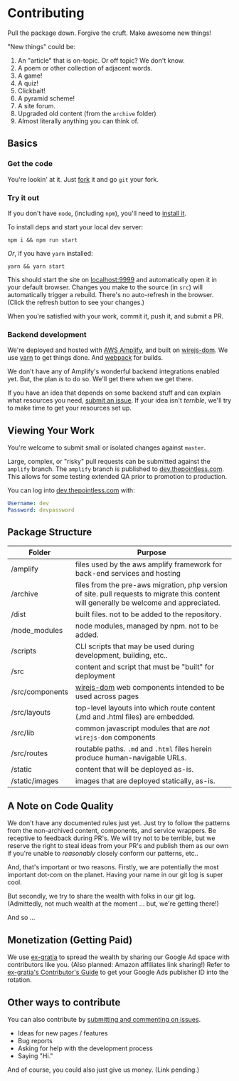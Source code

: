 # Contributing

Pull the package down. Forgive the cruft. Make awesome new things!

"New things" could be:

1. An "article" that is on-topic. Or off topic? We don't know.
1. A poem or other collection of adjacent words.
1. A game!
1. A quiz!
1. Clickbait!
1. A pyramid scheme!
1. A site forum.
1. Upgraded old content (from the `archive` folder)
1. Almost literally anything you can think of.

## Basics

### Get the code

You're lookin' at it. Just [fork](https://github.com/svidgen/www.thepointless.com/fork) it and go `git` your fork.

### Try it out

If you don't have `node`, (including `npm`), you'll need to [install it](https://nodejs.org/en/).

To install deps and start your local dev server:

```
npm i && npm run start
```

*Or*, if you have `yarn` installed:

```
yarn && yarn start
```

This should start the site on [localhost:9999](http://localhost:9999) and automatically open it in your default browser. Changes you make to the source (in `src`) will automatically trigger a rebuild. There's no auto-refresh in the browser. (Click the refresh button to see your changes.)

When you're satisfied with your work, commit it, push it, and submit a PR.

### Backend development

We're deployed and hosted with [AWS Amplify](https://docs.amplify.aws/), and built on [wirejs-dom](https://www.npmjs.com/package/wirejs-dom). We use [yarn](https://www.npmjs.com/package/yarn) to get things done. And [webpack](https://www.npmjs.com/package/webpack) for builds.

We don't have any of Amplify's wonderful backend integrations enabled yet. But, the plan *is* to do so. We'll get there when we get there.

If you have an idea that depends on some backend stuff and can explain what resources you need, [submit an issue](https://github.com/svidgen/www.thepointless.com/issues). If your idea isn't *terrible*, we'll try to make time to get your resources set up.

## Viewing Your Work

You're welcome to submit small or isolated changes against `master`.

Large, complex, or "risky" pull requests can be submitted against the `amplify` branch. The `amplify` branch is published to [dev.thepointless.com](https://dev.thepointless.com). This allows for some testing extended QA prior to promotion to production.

You can log into [dev.thepointless.com](https://dev.thepointless.com) with:

```yaml
Username: dev
Password: devpassword
```

## Package Structure 

| Folder | Purpose |
|---|---|
| /amplify | files used by the aws amplify framework for back-end services and hosting |
| /archive | files from the pre-aws migration, php version of site. pull requests to migrate this content will generally be welcome and appreciated. |
| /dist | built files. not to be added to the repository. |
| /node_modules | node modules, managed by npm. not to be added. |
| /scripts | CLI scripts that may be used during development, building, etc.. |
| /src | content and script that must be "built" for deployment |
| /src/components | [wirejs-dom](https://www.npmjs.com/package/wirejs-dom) web components intended to be used across pages |
| /src/layouts | top-level layouts into which route content (.md and .html files) are embedded. |
| /src/lib | common javascript modules that are *not* `wirejs-dom` components |
| /src/routes | routable paths. `.md` and `.html` files herein produce human-navigable URLs. |
| /static | content that will be deployed as-is. |
| /static/images | images that are deployed statically, as-is. |

## A Note on Code Quality

We don't have any documented rules just yet. Just try to follow the patterns from the non-archived content, components, and service wrappers. Be receptive to feedback during PR's. We will try not to be terrible, but we reserve the right to steal ideas from your PR's and publish them as our own if you're unable to *reasonably* closely conform our patterns, etc..

And, that's important or two reasons. Firstly, we are potentially the most important dot-com on the planet. Having your name in our git log is super cool.

But secondly, we try to share the wealth with folks in our git log. (Admittedly, not much wealth at the moment ... but, we're getting there!)

And so ...

## Monetization (Getting Paid)

We use [ex-gratia](https://www.npmjs.com/package/ex-gratia) to spread the wealth by sharing our Google Ad space with contributors like you. (Also planned: Amazon affiliates link sharing!) Refer to [ex-gratia's Contributor's Guide](https://github.com/svidgen/ex-gratia/blob/HEAD/contributors-guide.md) to get your Google Ads publisher ID into the rotation.

## Other ways to contribute

You can also contribute by [submitting and commenting on issues](https://github.com/svidgen/www.thepointless.com/issues).

* Ideas for new pages / features
* Bug reports
* Asking for help with the development process
* Saying "Hi."

And of course, you could also just give us money. (Link pending.)